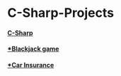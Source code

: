 # C-Sharp-Projects

#### [C-Sharp](https://github.com/MikeF0926/C-Sharp-Projects/tree/main/Projects)

####  [*Blackjack game](https://github.com/MikeF0926/C-Sharp-Projects/tree/main/Game%20twentyone)
####  [*Car Insurance](https://github.com/MikeF0926/C-Sharp-Projects/tree/main/CarInsurance)

